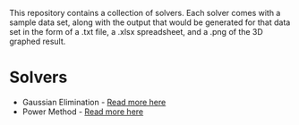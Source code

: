 This repository contains a collection of solvers. Each solver comes with a sample data set, along with the output that would be generated for that data set in the form of a .txt file, a .xlsx spreadsheet, and a .png of the 3D graphed result.

Solvers
==================================================================
- Gaussian Elimination - [Read more here](https://en.wikipedia.org/wiki/Gaussian_elimination)
- Power Method - [Read more here](https://en.wikipedia.org/wiki/Power_iteration)
